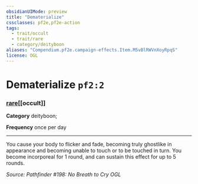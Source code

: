```yaml
---
obsidianUIMode: preview
title: "Dematerialize"
cssclasses: pf2e,pf2e-action
tags:
  - trait/occult
  - trait/rare
  - category/deityboon
aliases: "Compendium.pf2e.campaign-effects.Item.M5vBlRWVnXoyRpqS"
license: OGL
---
```

# Dematerialize `pf2:2`

### [rare](rare "Rare Rarity Trait")[[occult]]

**Category** deityboon; 




**Frequency** once per day

* * *

You cause your body to flicker and fade, becoming truly ghostlike in appearance and becoming unable to touch or to be touched in turn. You become incorporeal for 1 round, and can sustain this effect for up to 5 rounds.

*Source: Pathfinder #198: No Breath to Cry*
*OGL*